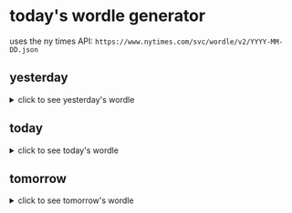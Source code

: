 # today's wordle generator

uses the ny times API: `https://www.nytimes.com/svc/wordle/v2/YYYY-MM-DD.json`

## yesterday

<details>
    <summary>click to see yesterday's wordle</summary>

    index

</details>

## today

<details>
    <summary>click to see today's wordle</summary>

    scrub

</details>

## tomorrow

<details>
    <summary>click to see tomorrow's wordle</summary>

    amiss

</details>
